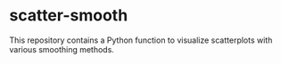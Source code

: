 # scatter-smooth
This repository contains a Python function to visualize scatterplots with various smoothing methods.
